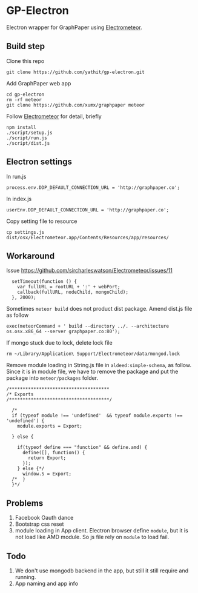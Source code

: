# GP-Electron

Electron wrapper for GraphPaper using [Electrometeor](https://github.com/sircharleswatson/Electrometeor).

## Build step

Clone this repo

    git clone https://github.com/yathit/gp-electron.git
    
Add GraphPaper web app
    
    cd gp-electron
    rm -rf meteor
    git clone https://github.com/xumx/graphpaper meteor
    
Follow [Electrometeor](https://github.com/sircharleswatson/Electrometeor) for detail, briefly
    
    npm install
    ./script/setup.js
    ./script/run.js
    ./script/dist.js

## Electron settings

In run.js

    process.env.DDP_DEFAULT_CONNECTION_URL = 'http://graphpaper.co';

In index.js

    userEnv.DDP_DEFAULT_CONNECTION_URL = 'http://graphpaper.co';

Copy setting file to resource

    cp settings.js dist/osx/Electrometeor.app/Contents/Resources/app/resources/


## Workaround

Issue https://github.com/sircharleswatson/Electrometeor/issues/11

      setTimeout(function () {
        var fullURL = rootURL + ':' + webPort;
        callback(fullURL, nodeChild, mongoChild);
      }, 2000);

Sometimes `meteor build` does not product dist package. Amend dist.js file as follow

    exec(meteorCommand + ' build --directory ../. --architecture os.osx.x86_64 --server graphpaper.co:80');
    
If mongo stuck due to lock, delete lock file
    
    rm ~/Library/Application\ Support/Electrometeor/data/mongod.lock

Remove module loading in String.js file in `aldeed:simple-schema`, as follow. Since it is in module file, we have to remove the package and put the package into `meteor/packages` folder.

    /*************************************
    /* Exports
    /*************************************/
    
      /*
      if (typeof module !== 'undefined'  && typeof module.exports !== 'undefined') {
        module.exports = Export;
    
      } else {
    
        if(typeof define === "function" && define.amd) {
          define([], function() {
            return Export;
          });
        } else {*/
          window.S = Export;
      /*  }
      }*/




## Problems

1. Facebook Oauth dance
2. Bootstrap css reset
3. module loading in App client. Electron browser define `module`, but it is not load like AMD module. So js file rely on `module` to load fail.

## Todo

1. We don't use mongodb backend in the app, but still it still require and running.
2. App naming and app info

